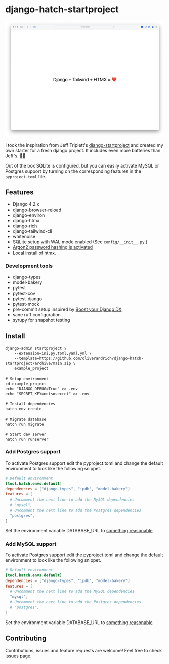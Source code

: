 # django-hatch-startproject

![Screenshot of the landing page](docs/landingpage.png)

I took the inspiration from Jeff Triplett's [django-startproject](https://github.com/jefftriplett/django-startproject) and created my own starter for a fresh django project. It includes even more batteries than Jeff's. 🤷‍♂️

Out of the box SQLite is configured, but you can easily activate MySQL or Postgres support by turning on the corresponding features in the `pyproject.toml` file.

## Features

- Django 4.2.x
- django-browser-reload
- django-environ
- django-htmx
- django-rich
- django-tailwind-cli
- whitenoise
- SQLite setup with WAL mode enabled (See `config/__init__.py`.)
- [Argon2 password hashing is activated](https://docs.djangoproject.com/en/4.1/topics/auth/passwords/)
- Local install of htmx.

### Development tools

- django-types
- model-bakery
- pytest
- pytest-cov
- pytest-django
- pytest-mock
- pre-commit setup inspired by [Boost your Django DX](https://adamchainz.gumroad.com/l/byddx)
- sane ruff configuration
- syrupy for snapshot testing

## Install

```shell
django-admin startproject \
    --extension=ini,py,toml,yaml,yml \
    --template=https://github.com/oliverandrich/django-hatch-startproject/archive/main.zip \
    example_project

# Setup environment
cd example_project
echo "DJANGO_DEBUG=True" >> .env
echo "SECRET_KEY=notsosecret" >> .env

# Install dependencies
hatch env create

# Migrate database
hatch run migrate

# Start dev server
hatch run runserver
```

### Add Postgres support

To activate Postgres support edit the pyproject.toml and change the default environment to look like the following snippet.

```toml
# Default environment
[tool.hatch.envs.default]
dependencies = ["django-types", "ipdb", "model-bakery"]
features = [
  # Uncomment the next line to add the MySQL dependencies
  # "mysql",
  # Uncomment the next line to add the Postgres dependencies
  "postgres",
]
```

Set the environment variable DATABASE_URL to [something reasonable](https://django-environ.readthedocs.io/en/latest/types.html#environ-env-db-url)

### Add MySQL support

To activate Postgres support edit the pyproject.toml and change the default environment to look like the following snippet.

```toml
# Default environment
[tool.hatch.envs.default]
dependencies = ["django-types", "ipdb", "model-bakery"]
features = [
  # Uncomment the next line to add the MySQL dependencies
  "mysql",
  # Uncomment the next line to add the Postgres dependencies
  # "postgres",
]
```

Set the environment variable DATABASE_URL to [something reasonable](https://django-environ.readthedocs.io/en/latest/types.html#environ-env-db-url)

## Contributing

Contributions, issues and feature requests are welcome!
Feel free to check [issues page](https://github.com/oliverandrich/django-hatch-startproject/issues).
